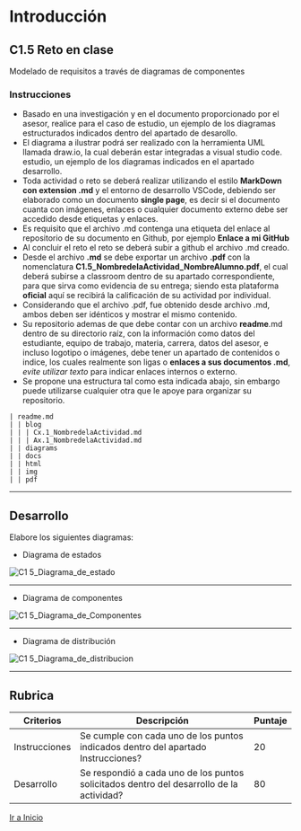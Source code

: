 # Introducción

##  C1.5 Reto en clase

Modelado de requisitos a través de diagramas de componentes

### Instrucciones

- Basado en una investigación y en el documento proporcionado por el asesor, realice para el caso de estudio, un ejemplo de los diagramas estructurados indicados dentro del apartado de desarollo.
- El diagrama a ilustrar podrá ser realizado con la herramienta UML llamada draw.io, la cual deberán estar
integradas a visual studio code.
estudio, un ejemplo de los diagramas indicados en el apartado desarrollo.
- Toda actividad o reto se deberá realizar utilizando el estilo **MarkDown con extension .md** y el entorno de desarrollo VSCode, debiendo ser elaborado como un documento **single page**, es decir si el documento cuanta con imágenes, enlaces o cualquier documento externo debe ser accedido desde etiquetas y enlaces.
- Es requisito que el archivo .md contenga una etiqueta del enlace al repositorio de su documento en Github, por ejemplo **Enlace a mi GitHub**
- Al concluir el reto el reto se deberá subir a github el archivo .md creado.
- Desde el archivo **.md** se debe exportar un archivo **.pdf** con la nomenclatura **C1.5_NombredelaActividad_NombreAlumno.pdf**, el cual deberá subirse a classroom dentro de su apartado correspondiente, para que sirva como evidencia de su entrega; siendo esta plataforma **oficial** aquí se recibirá la calificación de su actividad por individual.
- Considerando que el archivo .pdf, fue obtenido desde archivo .md, ambos deben ser idénticos y mostrar el mismo contenido.
- Su repositorio ademas de que debe contar con un archivo **readme**.md dentro de su directorio raíz, con la información como datos del estudiante, equipo de trabajo, materia, carrera, datos del asesor, e incluso logotipo o imágenes, debe tener un apartado de contenidos o indice, los cuales realmente son ligas o **enlaces a sus documentos .md**, _evite utilizar texto_ para indicar enlaces internos o externo.
- Se propone una estructura tal como esta indicada abajo, sin embargo puede utilizarse cualquier otra que le apoye para organizar su repositorio.

```
| readme.md
| | blog
| | | Cx.1_NombredelaActividad.md
| | | Ax.1_NombredelaActividad.md
| | diagrams
| | docs
| | html
| | img
| | pdf    
```
___

## Desarrollo

Elabore los siguientes diagramas:

- Diagrama de estados 

![C1 5_Diagrama_de_estado](https://user-images.githubusercontent.com/79494588/116176691-6c438880-a6c7-11eb-944d-1203bb821955.png)


---

- Diagrama de componentes

![C1 5_Diagrama_de_Componentes](https://user-images.githubusercontent.com/79494588/116176711-78c7e100-a6c7-11eb-917e-809a64b811a6.png)


---

- Diagrama de distribución

![C1 5_Diagrama_de_distribucion](https://user-images.githubusercontent.com/79494588/116176713-79607780-a6c7-11eb-9509-e6500d385074.png)




---
## Rubrica

| Criterios     | Descripción                                                                                  | Puntaje |
| ------------- | -------------------------------------------------------------------------------------------- | ------- |
| Instrucciones | Se cumple con cada uno de los puntos indicados dentro del apartado Instrucciones?            | 20 |
| Desarrollo    | Se respondió a cada uno de los puntos solicitados dentro del desarrollo de la actividad?     | 80      |


[Ir a Inicio](https://github.com/Merari-Cortes/AnalisisAvanzados)
